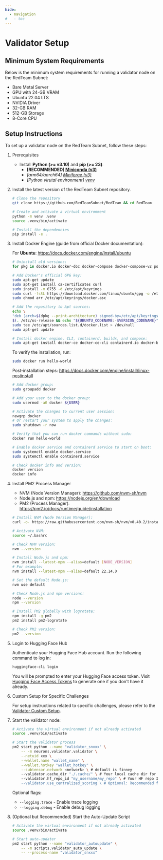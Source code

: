 ```yaml
---
hide:
  - navigation
#   - toc
---
```


# Validator Setup

## Minimum System Requirements

Below is the minimum system requirements for running a validator node on the RedTeam Subnet:

- Bare Metal Server
- GPU with 24-GB VRAM
- Ubuntu 22.04 LTS
- NVIDIA Driver
- 32-GB RAM
- 512-GB Storage
- 8-Core CPU

## Setup Instructions

To set up a validator node on the RedTeam Subnet, follow these steps:

1. Prerequisites

    - Install **Python (>= v3.10)** and **pip (>= 23)**:
        - **[RECOMMENDED]  [Miniconda (v3)](https://www.anaconda.com/docs/getting-started/miniconda/install)**
        - *[arm64/aarch64]  [Miniforge (v3)](https://github.com/conda-forge/miniforge)*
        - *[Python virutal environment]  [venv](https://docs.python.org/3/library/venv.html)*

2. Install the latest version of the RedTeam Subnet repository.

    ```sh
    # Clone the repository
    git clone https://github.com/RedTeamSubnet/RedTeam && cd RedTeam

    # Create and activate a virtual environment
    python -m venv .venv
    source .venv/bin/activate

    # Install the dependencies
    pip install -e .
    ```

3. Install Docker Engine (guide from official Docker documentation):

    For **Ubuntu**: <https://docs.docker.com/engine/install/ubuntu>

    ```sh
    # Uninstall old versions:
    for pkg in docker.io docker-doc docker-compose docker-compose-v2 podman-docker containerd runc; do sudo apt-get remove $pkg; done

    # Add Docker's official GPG key:
    sudo apt-get update
    sudo apt-get install ca-certificates curl
    sudo install -m 0755 -d /etc/apt/keyrings
    sudo curl -fsSL https://download.docker.com/linux/ubuntu/gpg -o /etc/apt/keyrings/docker.asc
    sudo chmod a+r /etc/apt/keyrings/docker.asc

    # Add the repository to Apt sources:
    echo \
    "deb [arch=$(dpkg --print-architecture) signed-by=/etc/apt/keyrings/docker.asc] https://download.docker.com/linux/ubuntu \
    $(. /etc/os-release && echo "${UBUNTU_CODENAME:-$VERSION_CODENAME}") stable" | \
    sudo tee /etc/apt/sources.list.d/docker.list > /dev/null
    sudo apt-get update

    # Install docker engine, CLI, containerd, buildx, and compose:
    sudo apt-get install docker-ce docker-ce-cli containerd.io docker-buildx-plugin docker-compose-plugin
    ```

    To verify the installation, run:

    ```sh
    sudo docker run hello-world
    ```

    Post-installation steps: <https://docs.docker.com/engine/install/linux-postinstall>

    ```sh
    # Add docker group:
    sudo groupadd docker

    # Add your user to the docker group:
    sudo usermod -aG docker ${USER}

    # Activate the changes to current user session:
    newgrp docker
    # Or restart your system to apply the changes:
    sudo shutdown -r now

    # Verify that you can run docker commands without sudo:
    docker run hello-world

    # Enable docker service and containerd service to start on boot:
    sudo systemctl enable docker.service
    sudo systemctl enable containerd.service

    # Check docker info and version:
    docker version
    docker info
    ```

4. Install PM2 Process Manager

    - NVM (Node Version Manager): <https://github.com/nvm-sh/nvm>
    - Node.js and npm: <https://nodejs.org/en/download>
    - PM2 (Process Manager): <https://pm2.io/docs/runtime/guide/installation>

    ```sh
    # Install NVM (Node Version Manager):
    curl -o- https://raw.githubusercontent.com/nvm-sh/nvm/v0.40.2/install.sh | bash

    # Activate NVM:
    source ~/.bashrc

    # Check NVM version:
    nvm --version

    # Install Node.js and npm:
    nvm install --latest-npm --alias=default [NODE_VERSION]
    # For example:
    nvm install --latest-npm --alias=default 22.14.0

    # Set the default Node.js:
    nvm use default

    # Check Node.js and npm versions:
    node --version
    npm --version

    # Install PM2 globally with logrotate:
    npm install -g pm2
    pm2 install pm2-logrotate

    # Check PM2 version:
    pm2 --version
    ```

5. Login to Hugging Face Hub

    Authenticate your Hugging Face Hub account. Run the following command to log in:

    ```sh
    huggingface-cli login
    ```

    You will be prompted to enter your Hugging Face access token. Visit [Hugging Face Access Tokens](https://huggingface.co/settings/tokens) to generate one if you don't have it already.

6. Custom Setup for Specific Challenges

    For setup instructions related to specific challenges, please refer to the [Validator Custom Setup](./4.validator_custom.md).

7. Start the validator node:

    ```sh
    # Activate the virtual environment if not already activated
    source .venv/bin/activate

    # Start the validator process
    pm2 start python --name "validator_snxxx" \
        -- -m neurons.validator.validator \
        --netuid xxx \
        --wallet.name "wallet_name" \
        --wallet.hotkey "wallet_hotkey" \
        --subtensor.network <network> \ # default is finney
        --validator.cache_dir "./.cache/" \ # Your local cache dir for miners commits.
        --validator.hf_repo_id "my_username/my_repo" \ # Your HF repo ID for storing miners' commits. You need to create your own repo; recommend creating a new HF account
        --validator.use_centralized_scoring \ # Optional: Recommended for high VTRUST, opt-in to get scores of challenges from a centralized server
    ```

    Optional flags:

    - `--logging.trace` - Enable trace logging
    - `--logging.debug` - Enable debug logging

8. (Optional but Recommended) Start the Auto-Update Script

    ```sh
    # Activate the virtual environment if not already activated
    source .venv/bin/activate

    # Start auto-updater
    pm2 start python --name "validator_autoupdate" \
        -- -m scripts.validator_auto_update \
        -- --process-name "validator_snxxx"
    ```
